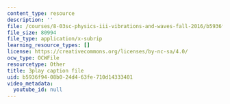 ```yaml
---
content_type: resource
description: ''
file: /courses/8-03sc-physics-iii-vibrations-and-waves-fall-2016/b5936f9408b024d463fe710d14333401_1JeBWHzrRD4.srt
file_size: 80994
file_type: application/x-subrip
learning_resource_types: []
license: https://creativecommons.org/licenses/by-nc-sa/4.0/
ocw_type: OCWFile
resourcetype: Other
title: 3play caption file
uid: b5936f94-08b0-24d4-63fe-710d14333401
video_metadata:
  youtube_id: null
---
```

